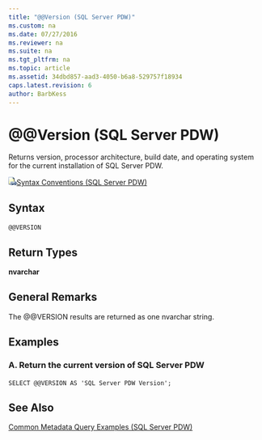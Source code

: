 ```yaml
---
title: "@@Version (SQL Server PDW)"
ms.custom: na
ms.date: 07/27/2016
ms.reviewer: na
ms.suite: na
ms.tgt_pltfrm: na
ms.topic: article
ms.assetid: 34dbd857-aad3-4050-b6a8-529757f18934
caps.latest.revision: 6
author: BarbKess
---
```

# @@Version (SQL Server PDW)
Returns version, processor architecture, build date, and operating system for the current installation of SQL Server PDW.  
  
![Topic link icon](../sqlpdw/media/Topic_Link.gif "Topic_Link")[Syntax Conventions &#40;SQL Server PDW&#41;](../sqlpdw/syntax-conventions-sql-server-pdw.md)  
  
## Syntax  
  
```  
@@VERSION  
```  
  
## Return Types  
**nvarchar**  
  
## General Remarks  
The @@VERSION results are returned as one nvarchar string.  
  
## Examples  
  
### A. Return the current version of SQL Server PDW  
  
```  
SELECT @@VERSION AS 'SQL Server PDW Version';  
```  
  
## See Also  
[Common Metadata Query Examples &#40;SQL Server PDW&#41;](../sqlpdw/common-metadata-query-examples-sql-server-pdw.md)  
  
